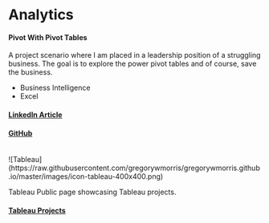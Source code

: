 # Analytics

#### Pivot With Pivot Tables
A project scenario where I am placed in a leadership position of a struggling business. The goal is to explore the power pivot tables and of course, save the business.

* Business Intelligence
* Excel

#### [LinkedIn Article](https://www.linkedin.com/pulse/pivot-tables-gregory-morris)

#### [GitHub](https://github.com/gregorywmorris/excel-with-excel/tree/main/pivotWithPivotTables)

<br/>
![Tableau](https://raw.githubusercontent.com/gregorywmorris/gregorywmorris.github.io/master/images/icon-tableau-400x400.png)

Tableau Public page showcasing Tableau projects.

#### [Tableau Projects](https://public.tableau.com/app/profile/gregory.morris4179)
